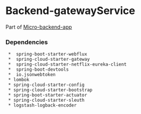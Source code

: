 # Backend-gatewayService

Part of [Micro-backend-app](https://github.com/PetreVane/Micro-backend-app)

### Dependencies

     *  spring-boot-starter-webflux
     *  spring-cloud-starter-gateway
     *  spring-cloud-starter-netflix-eureka-client
     *  spring-boot-devtools
     *  io.jsonwebtoken
     * lombok
     * spring-cloud-starter-config
     * spring-cloud-starter-bootstrap
     * spring-boot-starter-actuator
     * spring-cloud-starter-sleuth
     * logstash-logback-encoder
